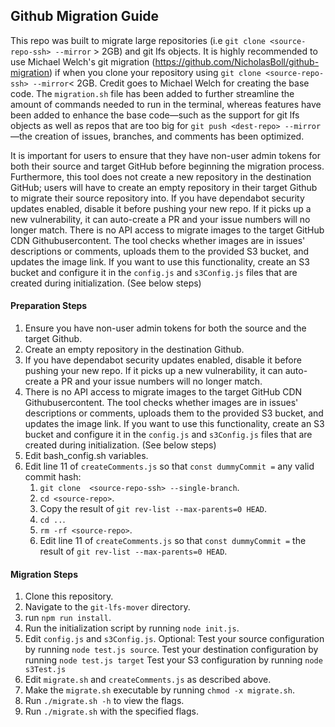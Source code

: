 ## Github Migration Guide

This repo was built to migrate large repositories (i.e `git clone <source-repo-ssh> --mirror` > 2GB) and git lfs objects. It is highly recommended to use Michael Welch's git migration (https://github.com/NicholasBoll/github-migration) if when you clone your repository using `git clone <source-repo-ssh> --mirror`<  2GB. Credit goes to Michael Welch for creating the base code. The `migration.sh` file has been added to further streamline the amount of commands needed to run in the terminal, whereas features have been added to enhance the base code—such as the support for git lfs objects as well as repos that are too big for `git push <dest-repo> --mirror` —the creation of issues, branches, and comments has been optimized.

It is important for users to ensure that they have non-user admin tokens for both their source and target GitHub before beginning the migration process. Furthermore, this tool does not create a new repository in the destination GitHub; users will have to create an empty repository in their target Github to migrate their source repository into. If you have dependabot security updates enabled, disable it before pushing your new repo. If it picks up a new vulnerability, it can auto-create a PR and your issue numbers will no longer match. There is no API access to migrate images to the target GitHub CDN Githubusercontent. The tool checks whether images are in issues' descriptions or comments, uploads them to the provided S3 bucket, and updates the image link. If you want to use this functionality, create an S3 bucket and configure it in the `config.js` and `s3Config.js` files that are created during initialization. (See below steps)


#### Preparation Steps
1. Ensure you have non-user admin tokens for both the source and the target Github.
2. Create an empty repository in the destination Github.
3. If you have dependabot security updates enabled, disable it before pushing your new repo. If it picks up a new vulnerability, it can auto-create a PR and your issue numbers will no longer match.
4. There is no API access to migrate images to the target GitHub CDN
   Githubusercontent. The tool checks whether images are in issues' descriptions
   or comments, uploads them to the provided S3 bucket, and updates the image
   link. If you want to use this functionality, create an S3 bucket and
   configure it in the `config.js` and `s3Config.js` files that are created
   during initialization. (See below steps)
5. Edit bash_config.sh variables.
6. Edit line 11 of `createComments.js` so that `const dummyCommit =` any valid commit hash:
     1. `git clone  <source-repo-ssh> --single-branch`.
     2. `cd <source-repo>`.
     3. Copy the result of `git rev-list --max-parents=0 HEAD`.
     4. `cd ..`.
     5. `rm -rf <source-repo>`.
     6. Edit line 11 of `createComments.js` so that `const dummyCommit =` the
        result of `git rev-list --max-parents=0 HEAD`.


#### Migration Steps
1. Clone this repository.
2. Navigate to the `git-lfs-mover` directory.
3. run `npm run install`.
4. Run the initialization script by running `node init.js`.
5. Edit `config.js` and `s3Config.js`.
   Optional:
      Test your source configuration by running `node test.js source`.
      Test your destination configuration by running `node test.js target`
      Test your S3 configuration by running `node s3Test.js`
6. Edit `migrate.sh` and `createComments.js` as described above.
7. Make the `migrate.sh` executable by running `chmod -x migrate.sh`.
8. Run `./migrate.sh -h` to view the flags.
9. Run `./migrate.sh` with the specified flags.
